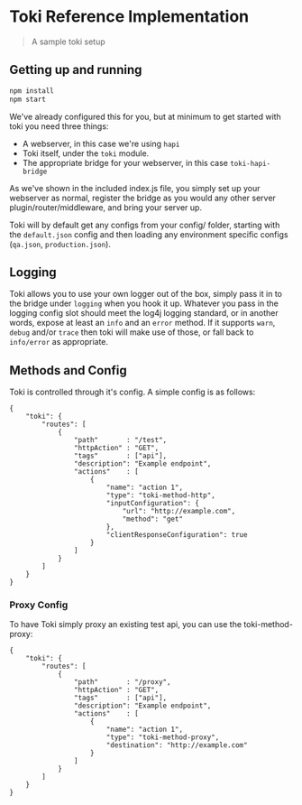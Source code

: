 # Toki Reference Implementation
> A sample toki setup

## Getting up and running

```javascript
npm install
npm start
```

We've already configured this for you, but at minimum to get started with toki you need three things:

+ A webserver, in this case we're using `hapi`
+ Toki itself, under the `toki` module.
+ The appropriate bridge for your webserver, in this case `toki-hapi-bridge`

As we've shown in the included index.js file, you simply set up your webserver as normal, register the bridge as you would any other server plugin/router/middleware, and bring your server up.

Toki will by default get any configs from your config/ folder, starting with the `default.json` config and then loading any environment specific configs (`qa.json`, `production.json`).

## Logging

Toki allows you to use your own logger out of the box, simply pass it in to the bridge under `logging` when you hook it up. Whatever you pass in the logging config slot should meet the log4j logging standard, or in another words, expose at least an `info` and an `error` method. If it supports `warn`, `debug` and/or `trace` then toki will make use of those, or fall back to `info/error` as appropriate.

## Methods and Config

Toki is controlled through it's config. A simple config is as follows:

```
{
    "toki": {
        "routes": [
            {
                "path"       : "/test",
                "httpAction" : "GET",
                "tags"       : ["api"],
                "description": "Example endpoint",
                "actions"    : [
                    {
                        "name": "action 1",
                        "type": "toki-method-http",
                        "inputConfiguration": {
                            "url": "http://example.com",
                            "method": "get"
                        },
                        "clientResponseConfiguration": true
                    }
                ]
            }
        ]
    }
}
```

### Proxy Config

To have Toki simply proxy an existing test api, you can use the toki-method-proxy:

```
{
    "toki": {
        "routes": [
            {
                "path"       : "/proxy",
                "httpAction" : "GET",
                "tags"       : ["api"],
                "description": "Example endpoint",
                "actions"    : [
                    {
                        "name": "action 1",
                        "type": "toki-method-proxy",
                        "destination": "http://example.com"
                    }
                ]
            }
        ]
    }
}
```
